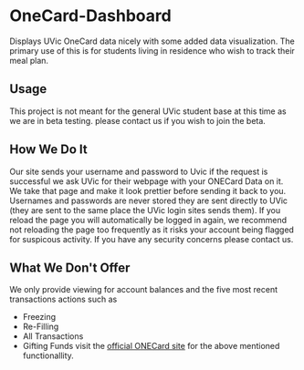 # OneCard-Dashboard
Displays UVic OneCard data nicely with some added data visualization. The primary use of this is for students living in residence who wish to track their meal plan.

## Usage
This project is not meant for the general UVic student base at this time as we are in beta testing.
please contact us if you wish to join the beta.

## How We Do It
Our site sends your username and password to Uvic if the request is successful we ask UVic for their
webpage with your ONECard Data on it. We take that page and make it look prettier
before sending it back to you. Usernames and passwords are never stored they are sent directly to UVic
(they are sent to the same place the UVic login sites sends them).
If you reload the page you will automatically be logged in again, we recommend not reloading the page
too frequently as it risks your account being flagged for suspicous activity.
If you have any security concerns please contact us.

## What We Don't Offer
We only provide viewing for account balances and the five most recent transactions actions such as
- Freezing
- Re-Filling
- All Transactions
- Gifting Funds
visit the [official ONECard site](https://www.uvic.ca/MyCard/) for the above mentioned functionallity.
